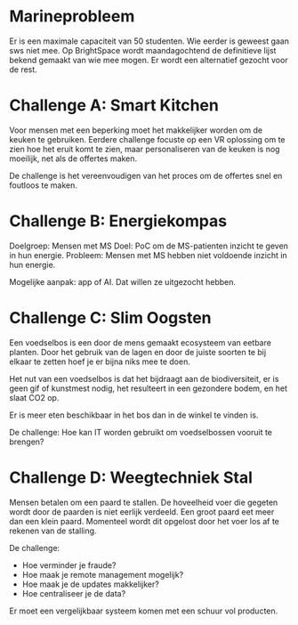 # Marineprobleem
Er is een maximale capaciteit van 50 studenten. Wie eerder is geweest gaan sws niet mee. Op BrightSpace wordt maandagochtend de definitieve lijst bekend gemaakt van wie mee mogen. Er wordt een alternatief gezocht voor de rest.

# Challenge A: Smart Kitchen
Voor mensen met een beperking moet het makkelijker worden om de keuken te gebruiken. Eerdere challenge focuste op een VR oplossing om te zien hoe het eruit komt te zien, maar personaliseren van de keuken is nog moeilijk, net als de offertes maken.

De challenge is het vereenvoudigen van het proces om de offertes snel en foutloos te maken.

# Challenge B: Energiekompas
Doelgroep: Mensen met MS
Doel: PoC om de MS-patienten inzicht te geven in hun energie.
Probleem: Mensen met MS hebben niet voldoende inzicht in hun energie.

Mogelijke aanpak: app of AI. Dat willen ze uitgezocht hebben.

# Challenge C: Slim Oogsten
Een voedselbos is een door de mens gemaakt ecosysteem van eetbare planten. Door het gebruik van de lagen en door de juiste soorten te bij elkaar te zetten hoef je er bijna niks mee te doen.

Het nut van een voedselbos is dat het bijdraagt aan de biodiversiteit, er is geen gif of kunstmest nodig, het resulteert in een gezondere bodem, en het slaat CO2 op.

Er is meer eten beschikbaar in het bos dan in de winkel te vinden is.

De challenge: Hoe kan IT worden gebruikt om voedselbossen vooruit te brengen?

# Challenge D: Weegtechniek Stal
Mensen betalen om een paard te stallen. De hoveelheid voer die gegeten wordt door de paarden is niet eerlijk verdeeld. Een groot paard eet meer dan een klein paard. Momenteel wordt dit opgelost door het voer los af te rekenen van de stalling.

De challenge:

* Hoe verminder je fraude?
* Hoe maak je remote management mogelijk?
* Hoe maak je de updates makkelijker?
* Hoe centraliseer je de data?

Er moet een vergelijkbaar systeem komen met een schuur vol producten.
